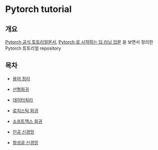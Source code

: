 # Pytorch tutorial

## 개요

[Pytorch 공식 튜토리얼문서](https://tutorials.pytorch.kr/), [Pytorch 로 시작하는 딥 러닝 입문](https://wikidocs.net/52415) 을 보면서 정리한
Pytorch 튜토리얼 repository

## 목차

* [용어 정리](./_0_terms/_)
  
* [선형회귀](./_1_linear_regression/_0_note.md)

* [데이터처리](./_2_data_proc/_0_note.md)
  
* [로지스틱 회귀](./_3_logistic_regression/_0_note.md)

* [소프트맥스 회귀](./_4_softmax_regression/_0_note.md)

* [인공 신경망](./_5_artificial_neural_network/_0_note.md)

* [합성곱 신경망](./_6_convolutional_neural_network/_0_note.md)
